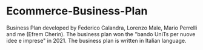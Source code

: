# Ecommerce-Business-Plan
Business Plan developed by Federico Calandra, Lorenzo Male, Mario Perrelli and me (Efrem Cherin). The business plan won the "bando UniTs per nuove idee e imprese" in 2021. The business plan is written in Italian language.
